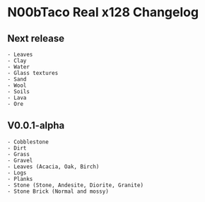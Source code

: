 N00bTaco Real x128 Changelog
======

Next release
------
	- Leaves
	- Clay
	- Water 
	- Glass textures
	- Sand
	- Wool
	- Soils
	- Lava
	- Ore
	
V0.0.1-alpha
------
	- Cobblestone
	- Dirt
	- Grass
	- Gravel
	- Leaves (Acacia, Oak, Birch)
	- Logs
	- Planks
	- Stone (Stone, Andesite, Diorite, Granite)
	- Stone Brick (Normal and mossy)